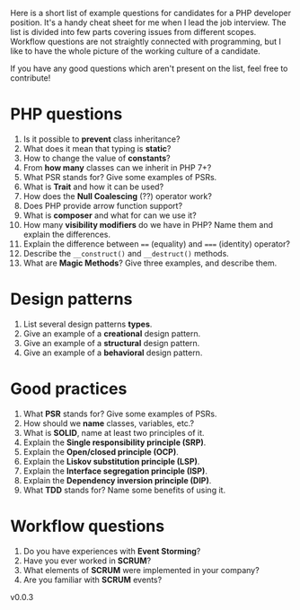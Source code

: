 Here is a short list of example questions for candidates for a PHP developer position. It's a handy cheat sheet for me when I lead the job interview. The list is divided into few parts covering issues from different scopes. Workflow questions are not straightly connected with programming, but I like to have the whole picture of the working culture of a candidate.

If you have any good questions which aren't present on the list, feel free to contribute!

# PHP questions

1. Is it possible to **prevent** class inheritance?
2. What does it mean that typing is **static**?
3. How to change the value of **constants**?
4. From **how many** classes can we inherit in PHP 7+?
5. What PSR stands for? Give some examples of PSRs.
6. What is **Trait** and how it can be used?
7. How does the **Null Coalescing** (??) operator work?
8. Does PHP provide arrow function support?
9. What is **composer** and what for can we use it?
10. How many **visibility modifiers** do we have in PHP? Name them and explain the differences.
11. Explain the difference between ```==``` (equality) and ```===``` (identity) operator?
12. Describe the ```__construct()``` and ```__destruct()``` methods.
13. What are **Magic Methods**? Give three examples, and describe them.

# Design patterns

1. List several design patterns **types**.
2. Give an example of a **creational** design pattern.
3. Give an example of a **structural** design pattern.
4. Give an example of a **behavioral** design pattern.

# Good practices

1. What **PSR** stands for? Give some examples of PSRs.
2. How should we **name** classes, variables, etc.?
3. What is **SOLID**, name at least two principles of it.
4. Explain the **Single responsibility principle (SRP)**.
5. Explain the **Open/closed principle (OCP)**.
6. Explain the **Liskov substitution principle (LSP)**.
7. Explain the **Interface segregation principle (ISP)**.
8. Explain the **Dependency inversion principle (DIP)**.
9. What **TDD** stands for? Name some benefits of using it.

# Workflow questions

1. Do you have experiences with **Event Storming**?
2. Have you ever worked in **SCRUM**?
3. What elements of **SCRUM** were implemented in your company?
4. Are you familiar with **SCRUM** events?

v0.0.3
